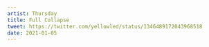 ```yaml
---
artist: Thursday
title: Full Collapse
tweet: https://twitter.com/yellowled/status/1346489172043968518
date: 2021-01-05
---
```

